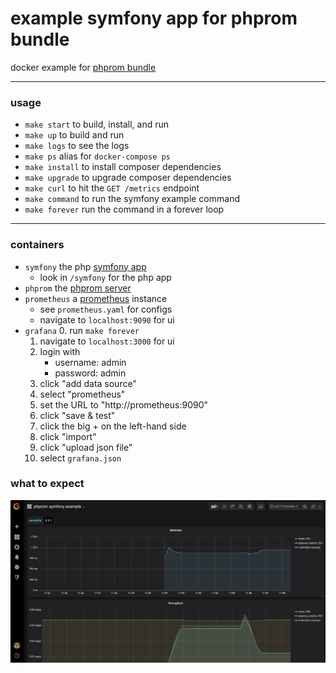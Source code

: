 # example symfony app for phprom bundle
docker example for [phprom bundle](https://github.com/chaseisabelle/phprom-bundle)

---
### usage

- `make start` to build, install, and run
- `make up` to build and run
- `make logs` to see the logs
- `make ps` alias for `docker-compose ps`
- `make install` to install composer dependencies
- `make upgrade` to upgrade composer dependencies
- `make curl` to hit the `GET /metrics` endpoint
- `make command` to run the symfony example command
- `make forever` run the command in a forever loop

---
### containers

- `symfony` the php [symfony app](https://symfony.com)
    - look in `/symfony` for the php app
- `phprom` the [phprom server](https://github.com/chaseisabelle/phprom)
- `prometheus` a [prometheus](https://prometheus.io/) instance
    - see `prometheus.yaml` for configs
    - navigate to `localhost:9090` for ui
- `grafana`
    0. run `make forever`
    1. navigate to `localhost:3000` for ui
    2. login with
        - username: admin
        - password: admin
    3. click "add data source"
    4. select "prometheus"
    5. set the URL to "http://prometheus:9090"
    6. click "save & test"
    7. click the big + on the left-hand side
    8. click "import"
    9. click "upload json file"
    10. select `grafana.json`

### what to expect

![screenshot](grafana.png)
